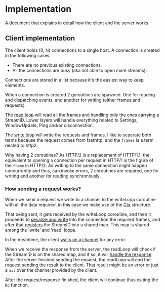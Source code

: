 # Implementation

A document that explains in detail how the client and the server works.

## Client implementation

The client holds (0, N) connections to a single host.
A connection is created in the following cases:
- There are no previous existing connections.
- All the connections are busy (aka not able to open more streams).

Connections are stored in a list because it's the easiest way to keep elements.

When a connection is created 2 goroutines are spawned. One for reading
and dispatching events, and another for writing (either frames and requests).

The [read loop](https://github.com/aaydin-tr/http2/blob/8cb32376c36f056fca0ec30854f3522005a777ac/conn.go#L357)
will read all the frames and handling only the ones carrying a StreamID.
Lower layers will handle everything related to Settings, WindowUpdate, Ping
and/or disconnection.

The [write loop](https://github.com/aaydin-tr/http2/blob/8cb32376c36f056fca0ec30854f3522005a777ac/conn.go#L290)
will write the requests and frames. I like to separate both terms because the request
comes from fasthttp, and the `frames` is a term related to http2.

Why having 2 coroutines? As HTTP/2 is a replacement of HTTP/1.1, the equivalent
to opening a connection per request in HTTP/1 is the figure of the `frame` in HTTP/2.
As writing to the same connection might happen concurrently and thus, can invoke
errors, 2 coroutines are required, one for writing and another for reading
synchronously.

### How sending a request works?

When we send a request we write to a channel to the writeLoop coroutine with
all the data required, in this case we make use of the [Ctx](https://github.com/aaydin-tr/http2/blob/8cb32376c36f056fca0ec30854f3522005a777ac/client.go#L26-L33)
structure.

That being sent, it gets received by the writeLoop coroutine, and then
it proceeds to [serialize and write](https://github.com/aaydin-tr/http2/blob/8cb32376c36f056fca0ec30854f3522005a777ac/conn.go#L385)
into the connection the required frames, and after that [registers](https://github.com/aaydin-tr/http2/blob/8cb32376c36f056fca0ec30854f3522005a777ac/conn.go#L321)
the StreamID into a shared map. This map is shared among the 'write' and 'read' loops.

In the meantime, the client [waits on a channel](https://github.com/aaydin-tr/http2/blob/8cb32376c36f056fca0ec30854f3522005a777ac/client.go#L102)
for any error.

When we receive the response from the server, the readLoop will check if the StreamID
is on the shared map, and if so, it will [handle the response](https://github.com/aaydin-tr/http2/blob/8cb32376c36f056fca0ec30854f3522005a777ac/conn.go#L559).
After the server finished sending the request, the readLoop will end the request
sending the result to the client. That result might be an error or just a `nil`
over the channel provided by the client.

After the request/response finished, the client will continue thus exiting the
`Do` function.
